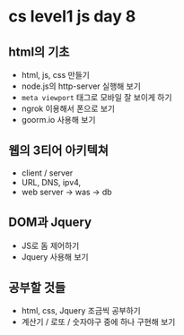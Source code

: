 # cs level1 js day 8

## html의 기초
- html, js, css 만들기
- node.js의 http-server 실행해 보기
- `meta viewport` 태그로 모바일 잘 보이게 하기
- ngrok 이용해서 폰으로 보기
- goorm.io 사용해 보기

## 웹의 3티어 아키텍쳐
- client / server
- URL, DNS, ipv4,
- web server -> was -> db

## DOM과 Jquery
- JS로 돔 제어하기
- Jquery 사용해 보기

## 공부할 것들
- html, css, Jquery 조금씩 공부하기
- 계산기 / 로또 / 숫자야구 중에 하나 구현해 보기 
